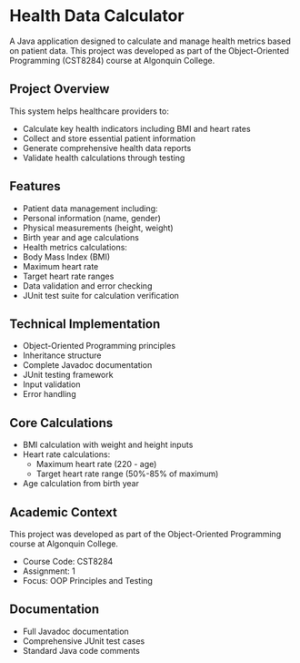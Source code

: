 # Health Data Calculator

A Java application designed to calculate and manage health metrics based on patient data. This project was developed as part of the Object-Oriented Programming (CST8284) course at Algonquin College.

## Project Overview

This system helps healthcare providers to:
- Calculate key health indicators including BMI and heart rates
- Collect and store essential patient information
- Generate comprehensive health data reports
- Validate health calculations through testing

## Features

- Patient data management including:
 - Personal information (name, gender)
 - Physical measurements (height, weight)
 - Birth year and age calculations
- Health metrics calculations:
 - Body Mass Index (BMI)
 - Maximum heart rate
 - Target heart rate ranges
- Data validation and error checking
- JUnit test suite for calculation verification

## Technical Implementation
- Object-Oriented Programming principles
- Inheritance structure
- Complete Javadoc documentation
- JUnit testing framework
- Input validation
- Error handling

## Core Calculations
- BMI calculation with weight and height inputs
- Heart rate calculations:
  - Maximum heart rate (220 - age)
  - Target heart rate range (50%-85% of maximum)
- Age calculation from birth year

## Academic Context
This project was developed as part of the Object-Oriented Programming course at Algonquin College.
- Course Code: CST8284
- Assignment: 1
- Focus: OOP Principles and Testing

## Documentation
- Full Javadoc documentation
- Comprehensive JUnit test cases
- Standard Java code comments
